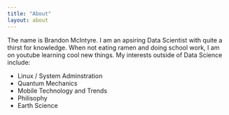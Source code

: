 ```yaml
---
title: "About"
layout: about
---
```


The name is Brandon McIntyre. I am an apsiring Data Scientist with quite a thirst for knowledge.
When not eating ramen and doing school work, I am on youtube learning cool new things. 
My interests outside of Data Science include:

- Linux / System Adminstration
- Quantum Mechanics 
- Mobile Technology and Trends
- Philisophy 
- Earth Science



